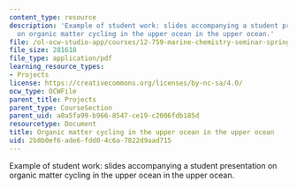```yaml
---
content_type: resource
description: 'Example of student work: slides accompanying a student presentation
  on organic matter cycling in the upper ocean in the upper ocean.'
file: /ol-ocw-studio-app/courses/12-759-marine-chemistry-seminar-spring-2006/2b8b0ef6ade6fdd04c6a7822d9aad715_CorgCycling.pdf
file_size: 281618
file_type: application/pdf
learning_resource_types:
- Projects
license: https://creativecommons.org/licenses/by-nc-sa/4.0/
ocw_type: OCWFile
parent_title: Projects
parent_type: CourseSection
parent_uid: a0a5fa99-b966-8547-ce19-c2006fdb185d
resourcetype: Document
title: Organic matter cycling in the upper ocean in the upper ocean
uid: 2b8b0ef6-ade6-fdd0-4c6a-7822d9aad715
---
```

Example of student work: slides accompanying a student presentation on organic matter cycling in the upper ocean in the upper ocean.